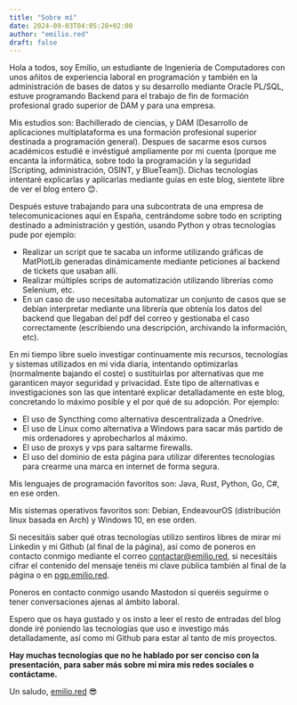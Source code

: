 ```yaml
---
title: "Sobre mí"
date: 2024-09-03T04:05:28+02:00
author: "emilio.red"
draft: false
---
```


Hola a todos, soy Emilio, un estudiante de Ingeniería de Computadores con unos añitos de experiencia laboral en programación y también en la administración de bases de datos y su desarrollo mediante Oracle PL/SQL, estuve programando Backend para el trabajo de fin de formación profesional grado superior de DAM y para una empresa.

Mis estudios son: Bachillerado de ciencias, y DAM (Desarrollo de aplicaciones multiplataforma es una formación profesional superior destinada a programación general). Despues de sacarme esos cursos académicos estudié e invéstigué ampliamente por mi cuenta (porque me encanta la informática, sobre todo la programación y la seguridad [Scripting, administración, OSINT, y BlueTeam]). Dichas tecnologías intentaré explicarlas y aplicarlas mediante guías en este blog, sientete libre de ver el blog entero 😊.

Después estuve trabajando para una subcontrata de una empresa de telecomunicaciones aquí en España, centrándome sobre todo en scripting destinado a administración y gestión, usando Python y otras tecnologías pude por ejemplo:
- Realizar un script que te sacaba un informe utilizando gráficas de MatPlotLib generadas dinámicamente mediante peticiones al backend de tickets que usaban allí.
- Realizar múltiples scrips de automatización utilizando librerías como Selenium, etc.
- En un caso de uso necesitaba automatizar un conjunto de casos que se debían interpretar mediante una librería que obtenía los datos del backend que llegaban del pdf del correo y gestionaba el caso correctamente (escribiendo una descripción, archivando la información, etc).

En mi tiempo libre suelo investigar continuamente mis recursos, tecnologías y sistemas utilizados en mi vida diaria, intentando optimizarlas (normalmente bajando el coste) o sustituirlas por alternativas que me garanticen mayor seguridad y privacidad. Este tipo de alternativas e investigaciones son las que intentaré explicar detalladamente en este blog, concretando lo máximo posible y el por qué de su adopción. Por ejemplo:
- El uso de Syncthing como alternativa descentralizada a Onedrive.
- El uso de Linux como alternativa a Windows para sacar más partido de mis ordenadores y aprobecharlos al máximo.
- El uso de proxys y vps para saltarme firewalls.
- El uso del dominio de esta página para utilizar diferentes tecnologías para crearme una marca en internet de forma segura.

Mis lenguajes de programación favoritos son: Java, Rust, Python, Go, C#, en ese orden.

Mis sistemas operativos favoritos son: Debian, EndeavourOS (distribución linux basada en Arch) y Windows 10, en ese orden.

Si necesitáis saber qué otras tecnologías utilizo sentiros libres de mirar mi Linkedin y mi Github (al final de la página), así como de poneros en contacto conmigo mediante el correo [contactar@emilio.red](mailto:contactar@emilio.red), si necesitáis cifrar el contenido del mensaje tenéis mi clave pública también al final de la página o en [pgp.emilio.red](http://pgp.emilio.red).

Poneros en contacto conmigo usando Mastodon si queréis seguirme o tener conversaciones ajenas al ámbito laboral.

Espero que os haya gustado y os insto a leer el resto de entradas del blog donde iré poniendo las tecnologías que uso e investigo más detalladamente, así como mi Github para estar al tanto de mis proyectos.

**Hay muchas tecnologías que no he hablado por ser conciso con la presentación, para saber más sobre mí mira mis redes sociales o contáctame.**

Un saludo, [emilio.red](http://emilio.red) 😎